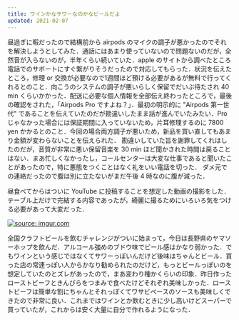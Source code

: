 ```yaml
---
title: ワインかなサワーなのかなビールだよ
updated: 2021-02-07
---
```


昼過ぎに暇だったので結構前から airpods のマイクの調子が悪かったのでそれを解決しようとしてみた．通話にはあまり使っていないので問題ないのだが，全然音が入らないのが，半年くらい続いていた．apple のサイトから調べたところ電話でのサポートにすぐ繋がりそうだったので対応してもらった．状況を伝えたところ，修理 or 交換が必要なので1週間ほど預ける必要があるが無料で行ってくれるとのこと．向こうのシステムの調子が悪いらしく保留でだいぶ待たされ 40 min くらいかかった．配送に必要な個人情報を全部伝え終わったところで，最後の確認をされた，「Airpods Pro ですよね？」．最初の明示的に "Airpods 第一世代" であることを伝えていたのだが勘違いしたまま話が進んでいたみたい．Pro じゃなかった場合には保証期間に入っていないため，片耳修理するのに 7800 yen かかるとのこと．今回の場合両方調子が悪いため，新品を買い直してもあまり金額が変わらないことを伝えられた．
勘違いしていた旨を謝罪してくれはしたのだが，音質が非常に悪い保留音楽を 30 min ほど聞かされた時間は戻ることはない．まあ忙しくなかったし，コールセンターは大変な仕事であると聞いたことがあったので，特に悪態をつくことはなく礼をいい電話を切った．
ダメ元での連絡だったので腹は別に立たないがまだ午後 4 時なのに腹が減った．

昼食べてからはついに YouTube に投稿することを想定した動画の撮影をした．テーブル上だけで完結する内容であったが，綺麗に撮るためにいろいろ気をつける必要があって大変だった．

<a href="https://imgur.com/eSy5Nwf"><img src="https://i.imgur.com/eSy5Nwf.jpg" title="source: imgur.com" /></a>

全国クラフトビールを飲むチャレンジがついに始まって，今日は長野県のヤマソーホップを飲んだ．アルコール強めのブドウ味でビール感はかなり弱かった．でもワインという感じではなくてサワーっぽいんだけど後味はちゃんとビール．買った店の常連っぽい人からかなり勧められたのだけど，もっとビールっぽいのを想定していたのとズレがあったので，まあ変わり種かくらいの印象．昨日作ったローストビーフときんぴらをつまみで食べたけどそれぞれ美味しかった．ローストビーフは簡単な割にちゃんとそれっぽくてワサビベースのソースも美味しくできたので非常に良い．これまではワインとか飲むときに少し高いけどスーパーで買っていたが，これからは安く大量に自分で作れるようになった．
